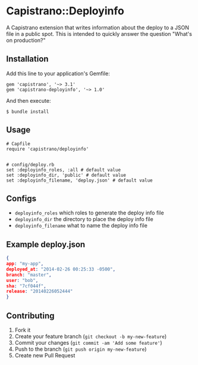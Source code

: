 # Capistrano::Deployinfo

A Capistrano extension that writes information about the deploy to a JSON file in a public spot. This is intended to quickly answer the question "What's on production?"


## Installation

Add this line to your application's Gemfile:

    gem 'capistrano', '~> 3.1'
    gem 'capistrano-deployinfo', '~> 1.0'

And then execute:

    $ bundle install

## Usage

    # Capfile
    require 'capistrano/deployinfo'    


    # config/deploy.rb
    set :deployinfo_roles, :all # default value
    set :deployinfo_dir, 'public' # default value
    set :deployinfo_filename, 'deploy.json' # default value

## Configs

* `deployinfo_roles` which roles to generate the deploy info file
* `deployinfo_dir` the directory to place the deploy info file
* `deployinfo_filename` what to name the deploy info file

## Example deploy.json

```json
{
app: "my-app",
deployed_at: "2014-02-26 00:25:33 -0500",
branch: "master",
user: "bob",
sha: "7cf044f",
release: "20140226052444"
}
```

## Contributing

1. Fork it
2. Create your feature branch (`git checkout -b my-new-feature`)
3. Commit your changes (`git commit -am 'Add some feature'`)
4. Push to the branch (`git push origin my-new-feature`)
5. Create new Pull Request
